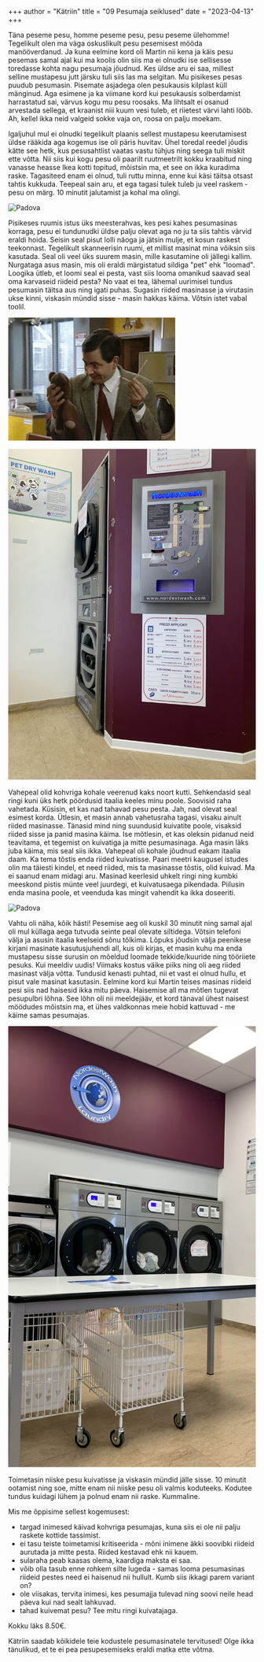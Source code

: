 +++
author = "Kätriin"
title = "09 Pesumaja seiklused"
date = "2023-04-13"
+++

Täna peseme pesu, homme peseme pesu, pesu peseme ülehomme! Tegelikult olen ma väga oskuslikult pesu pesemisest mööda manööverdanud. Ja kuna eelmine kord oli Martin nii kena ja käis pesu pesemas samal ajal kui ma koolis olin siis ma ei olnudki ise sellisesse toredasse kohta nagu pesumaja jõudnud. Kes üldse aru ei saa, millest selline mustapesu jutt järsku tuli siis las ma selgitan. Mu pisikeses pesas puudub pesumasin. Pisemate asjadega olen pesukausis kilplast küll mänginud. Aga esimene ja ka viimane kord kui pesukausis solberdamist harrastatud sai, värvus kogu mu pesu roosaks. Ma  lihtsalt ei osanud arvestada sellega, et kraanist niii kuum vesi tuleb, et riietest värvi lahti lööb. Ah, kellel ikka neid valgeid sokke vaja on, roosa on palju moekam. 

Igaljuhul mul ei olnudki tegelikult plaanis sellest mustapesu keerutamisest üldse rääkida aga kogemus ise oli päris huvitav. Ühel toredal reedel jõudis kätte see hetk, kus pesusahtlist vaatas vastu tühjus ning seega tuli miskit ette võtta. Nii siis kui kogu pesu oli paarilt ruutmeetrilt kokku kraabitud ning vanasse heasse Ikea kotti topitud, mõistsin ma, et see on ikka kuradima raske. Tagasiteed enam ei olnud, tuli ruttu minna, enne kui käsi täitsa otsast tahtis kukkuda. Teepeal sain aru, et ega tagasi tulek tuleb ju veel raskem - pesu on märg. 10 minutit jalutamist ja kohal ma olingi. 

![Padova](/images/09-1.gif)

Pisikeses ruumis istus üks meesterahvas, kes pesi kahes pesumasinas korraga, pesu ei tundunudki üldse palju olevat aga no ju ta siis tahtis värvid eraldi hoida. Seisin seal pisut lolli näoga ja jätsin mulje, et kosun raskest teekonnast. Tegelikult skanneerisin ruumi, et millist masinat mina võiksin siis kasutada. Seal oli veel üks suurem masin, mille kasutamine oli jällegi kallim. Nurgataga asus masin, mis oli eraldi märgistatud sildiga "pet" ehk "loomad". Loogika ütleb, et loomi seal ei pesta, vast siis looma omanikud saavad seal oma karvaseid riideid pesta? No vaat ei tea, lähemal uurimisel tundus pesumasin täitsa aus ning igati puhas. Sugasin riided masinasse ja virutasin ukse kinni, viskasin mündid sisse - masin hakkas käima. Võtsin istet vabal toolil. 

![Padova](/images/09-2.gif)

![Padova](/images/09-5.JPG)

Vahepeal olid kohvriga kohale veerenud kaks noort kutti. Sehkendasid seal ringi kuni üks hetk pöördusid itaalia keeles minu poole. Soovisid raha vahetada. Küsisin, et kas nad tahavad pesu pesta. Jah, nad olevat seal esimest korda. Ütlesin, et masin annab vahetusraha tagasi, visaku ainult riided masinasse. Tänasid mind ning suundusid kuivatite poole, visaksid riided sisse ja panid masina käima. Ise mõtlesin, et kas oleksin pidanud neid teavitama, et tegemist on kuivatiga ja mitte pesumasinaga. Aga masin läks juba käima, mis seal siis ikka. Vahepeal oli kohale jõudnud eakam itaalia daam. Ka tema tõstis enda riided kuivatisse. Paari meetri kaugusel istudes olin ma täiesti kindel, et need riided, mis ta masinasse tõstis, olid kuivad. Ma ei saanud enam midagi aru. Masinad keerlesid uhkelt ringi ning kumbki meeskond pistis münte veel juurdegi, et kuivatusaega pikendada. Piilusin enda masina poole, et veenduda kas mingit vahendit ka ikka doseeriti. 

![Padova](/images/09-3.gif)

Vahtu oli näha, kõik hästi! Pesemise aeg oli kuskil 30 minutit ning samal ajal oli mul küllaga aega tutvuda seinte peal olevate siltidega. Võtsin telefoni välja ja asusin itaalia keelseid sõnu tõlkima. Lõpuks jõudsin välja peenikese kirjani masinate kasutusjuhendi all, kus oli kirjas, et masin kuhu ma enda mustapesu sisse surusin on mõeldud loomade tekkide/kuuride ning tööriiete pesuks. Kui meeldiv uudis! Viimaks kostus väike piiks ning oli aeg riided masinast välja võtta. Tundusid kenasti puhtad, nii et vast ei olnud hullu, et pisut vale masinat kasutasin. Eelmine kord kui Martin teises masinas riideid pesi siis nad haisesid ikka mitu päeva. Haisemise all ma mõtlen tugevat pesupulbri lõhna. See lõhn oli nii meeldejääv, et kord tänaval ühest naisest möödudes mõistsin ma, et ühes valdkonnas meie hobid kattuvad - me käime samas pesumajas. 

![Padova](/images/09-4.JPG)

Toimetasin niiske pesu kuivatisse ja viskasin mündid jälle sisse. 10 minutit ootamist ning soe, mitte enam nii niiske pesu oli valmis koduteeks. Kodutee tundus kuidagi lühem ja polnud enam nii raske. Kummaline. 

Mis me õppisime sellest kogemusest: 
  - targad inimesed käivad kohvriga pesumajas, kuna siis ei ole nii palju raskete kottide tassimist.
  - ei tasu teiste toimetamisi kritiseerida - mõni inimene äkki soovibki riideid aurutada ja mitte pesta. Riided kestavad ehk nii kauem. 
  - sularaha peab kaasas olema, kaardiga maksta ei saa.
  - võib olla tasub enne rohkem silte lugeda - samas looma pesumasinas riideid pestes need ei haisenud nii hullult. Kumb siis ikkagi parem variant on?
  - ole viisakas, tervita inimesi, kes pesumajja tulevad ning soovi neile head päeva kui nad sealt lahkuvad.
  - tahad kuivemat pesu? Tee mitu ringi kuivatajaga. 
  
 Kokku läks 8.50€. 
  
Kätriin saadab kõikidele teie kodustele pesumasinatele tervitused! Olge ikka tänulikud, et te ei pea pesupesemiseks eraldi matka ette võtma. 
